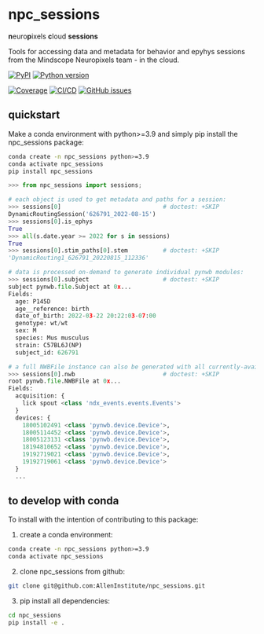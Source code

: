 # npc_sessions
**n**euro**p**ixels **c**loud **sessions**
	
Tools for accessing data and metadata for behavior and epyhys sessions from the
Mindscope Neuropixels team - in the cloud.

[![PyPI](https://img.shields.io/pypi/v/npc-sessions.svg?label=PyPI&color=blue)](https://pypi.org/project/npc-sessions/)
[![Python version](https://img.shields.io/pypi/pyversions/npc-sessions)](https://pypi.org/project/npc-sessions/)

[![Coverage](https://img.shields.io/codecov/c/github/alleninstitute/npc_sessions?logo=codecov)](https://app.codecov.io/github/AllenInstitute/npc_sessions)
[![CI/CD](https://img.shields.io/github/actions/workflow/status/alleninstitute/npc_sessions/publish.yml?label=CI/CD&logo=github)](https://github.com/alleninstitute/npc_sessions/actions/workflows/publish.yml)
[![GitHub issues](https://img.shields.io/github/issues/alleninstitute/npc_sessions?logo=github)](https://github.com/alleninstitute/npc_sessions/issues)


## quickstart
Make a conda environment with python>=3.9 and simply pip install the npc_sessions package:

```bash
conda create -n npc_sessions python>=3.9
conda activate npc_sessions
pip install npc_sessions
```

```python
>>> from npc_sessions import sessions;

# each object is used to get metadata and paths for a session:
>>> sessions[0]                             # doctest: +SKIP
DynamicRoutingSession('626791_2022-08-15')  
>>> sessions[0].is_ephys
True
>>> all(s.date.year >= 2022 for s in sessions)
True
>>> sessions[0].stim_paths[0].stem          # doctest: +SKIP
'DynamicRouting1_626791_20220815_112336'

# data is processed on-demand to generate individual pynwb modules:
>>> sessions[0].subject                     # doctest: +SKIP
subject pynwb.file.Subject at 0x...
Fields:
  age: P145D
  age__reference: birth
  date_of_birth: 2022-03-22 20:22:03-07:00
  genotype: wt/wt
  sex: M
  species: Mus musculus
  strain: C57BL6J(NP)
  subject_id: 626791

# a full NWBFile instance can also be generated with all currently-available data:
>>> sessions[0].nwb                         # doctest: +SKIP
root pynwb.file.NWBFile at 0x...
Fields:
  acquisition: {
    lick spout <class 'ndx_events.events.Events'>
  }
  devices: {
    18005102491 <class 'pynwb.device.Device'>,
    18005114452 <class 'pynwb.device.Device'>,
    18005123131 <class 'pynwb.device.Device'>,
    18194810652 <class 'pynwb.device.Device'>,
    19192719021 <class 'pynwb.device.Device'>,
    19192719061 <class 'pynwb.device.Device'>
  }
  ...
```

## to develop with conda
To install with the intention of contributing to this package:

1) create a conda environment:
```bash
conda create -n npc_sessions python>=3.9
conda activate npc_sessions
```
2) clone npc_sessions from github:
```bash
git clone git@github.com:AllenInstitute/npc_sessions.git
```
3) pip install all dependencies:
```bash
cd npc_sessions
pip install -e .
```
